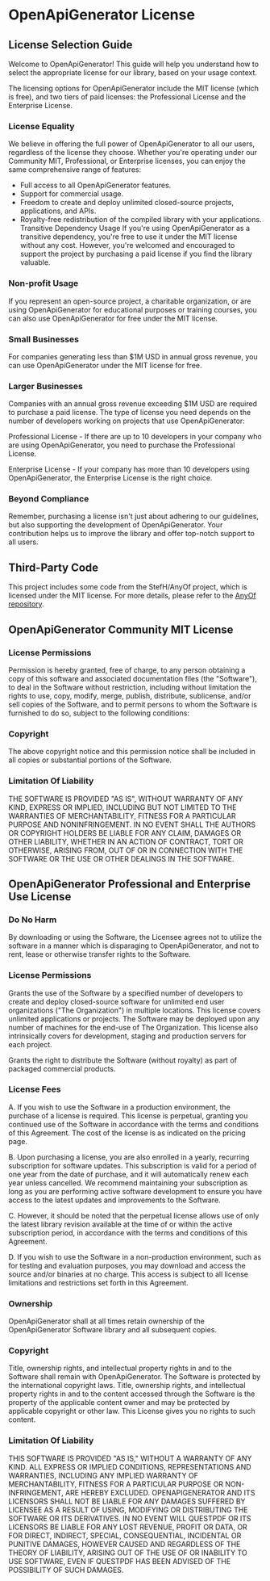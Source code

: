 # OpenApiGenerator License

## License Selection Guide

Welcome to OpenApiGenerator! This guide will help you understand how to select the appropriate license for our library, based on your usage context.

The licensing options for OpenApiGenerator include the MIT license (which is free), and two tiers of paid licenses: the Professional License and the Enterprise License.

### License Equality

We believe in offering the full power of OpenApiGenerator to all our users, regardless of the license they choose. Whether you're operating under our Community MIT, Professional, or Enterprise licenses, you can enjoy the same comprehensive range of features:

- Full access to all OpenApiGenerator features.
- Support for commercial usage.
- Freedom to create and deploy unlimited closed-source projects, applications, and APIs.
- Royalty-free redistribution of the compiled library with your applications.
  Transitive Dependency Usage
  If you're using OpenApiGenerator as a transitive dependency, you're free to use it under the MIT license without any cost. However, you're welcomed and encouraged to support the project by purchasing a paid license if you find the library valuable.

### Non-profit Usage

If you represent an open-source project, a charitable organization, or are using OpenApiGenerator for educational purposes or training courses, you can also use OpenApiGenerator for free under the MIT license.

### Small Businesses

For companies generating less than $1M USD in annual gross revenue, you can use OpenApiGenerator under the MIT license for free.

### Larger Businesses

Companies with an annual gross revenue exceeding $1M USD are required to purchase a paid license. The type of license you need depends on the number of developers working on projects that use OpenApiGenerator:

Professional License - If there are up to 10 developers in your company who are using OpenApiGenerator, you need to purchase the Professional License.

Enterprise License - If your company has more than 10 developers using OpenApiGenerator, the Enterprise License is the right choice.

### Beyond Compliance

Remember, purchasing a license isn't just about adhering to our guidelines, but also supporting the development of OpenApiGenerator. Your contribution helps us to improve the library and offer top-notch support to all users.

## Third-Party Code

This project includes some code from the StefH/AnyOf project, which is licensed under the MIT license. For more details, please refer to the [AnyOf repository](https://github.com/StefH/AnyOf).

## OpenApiGenerator Community MIT License

### License Permissions

Permission is hereby granted, free of charge, to any person obtaining a copy of this software and associated documentation files (the "Software"), to deal in the Software without restriction, including without limitation the rights to use, copy, modify, merge, publish, distribute, sublicense, and/or sell copies of the Software, and to permit persons to whom the Software is furnished to do so, subject to the following conditions:

### Copyright

The above copyright notice and this permission notice shall be included in all copies or substantial portions of the Software.

### Limitation Of Liability

THE SOFTWARE IS PROVIDED "AS IS", WITHOUT WARRANTY OF ANY KIND, EXPRESS OR IMPLIED, INCLUDING BUT NOT LIMITED TO THE WARRANTIES OF MERCHANTABILITY, FITNESS FOR A PARTICULAR PURPOSE AND NONINFRINGEMENT. IN NO EVENT SHALL THE AUTHORS OR COPYRIGHT HOLDERS BE LIABLE FOR ANY CLAIM, DAMAGES OR OTHER LIABILITY, WHETHER IN AN ACTION OF CONTRACT, TORT OR OTHERWISE, ARISING FROM, OUT OF OR IN CONNECTION WITH THE SOFTWARE OR THE USE OR OTHER DEALINGS IN THE SOFTWARE.



## OpenApiGenerator Professional and Enterprise Use License

### Do No Harm

By downloading or using the Software, the Licensee agrees not to utilize the software in a manner which is disparaging to OpenApiGenerator, and not to rent, lease or otherwise transfer rights to the Software.

### License Permissions

Grants the use of the Software by a specified number of developers to create and deploy closed-source software for unlimited end user organizations ("The Organization") in multiple locations. This license covers unlimited applications or projects. The Software may be deployed upon any number of machines for the end-use of The Organization. This license also intrinsically covers for development, staging and production servers for each project.

Grants the right to distribute the Software (without royalty) as part of packaged commercial products.

### License Fees

A. If you wish to use the Software in a production environment, the purchase of a license is required. This license is perpetual, granting you continued use of the Software in accordance with the terms and conditions of this Agreement. The cost of the license is as indicated on the pricing page.

B. Upon purchasing a license, you are also enrolled in a yearly, recurring subscription for software updates. This subscription is valid for a period of one year from the date of purchase, and it will automatically renew each year unless cancelled. We recommend maintaining your subscription as long as you are performing active software development to ensure you have access to the latest updates and improvements to the Software.

C. However, it should be noted that the perpetual license allows use of only the latest library revision available at the time of or within the active subscription period, in accordance with the terms and conditions of this Agreement.

D. If you wish to use the Software in a non-production environment, such as for testing and evaluation purposes, you may download and access the source and/or binaries at no charge. This access is subject to all license limitations and restrictions set forth in this Agreement.

### Ownership

OpenApiGenerator shall at all times retain ownership of the OpenApiGenerator Software library and all subsequent copies.

### Copyright

Title, ownership rights, and intellectual property rights in and to the Software shall remain with OpenApiGenerator. The Software is protected by the international copyright laws. Title, ownership rights, and intellectual property rights in and to the content accessed through the Software is the property of the applicable content owner and may be protected by applicable copyright or other law. This License gives you no rights to such content.

### Limitation Of Liability

THIS SOFTWARE IS PROVIDED "AS IS," WITHOUT A WARRANTY OF ANY KIND. ALL EXPRESS OR IMPLIED CONDITIONS, REPRESENTATIONS AND WARRANTIES, INCLUDING ANY IMPLIED WARRANTY OF MERCHANTABILITY, FITNESS FOR A PARTICULAR PURPOSE OR NON-INFRINGEMENT, ARE HEREBY EXCLUDED. OPENAPIGENERATOR AND ITS LICENSORS SHALL NOT BE LIABLE FOR ANY DAMAGES SUFFERED BY LICENSEE AS A RESULT OF USING, MODIFYING OR DISTRIBUTING THE SOFTWARE OR ITS DERIVATIVES. IN NO EVENT WILL QUESTPDF OR ITS LICENSORS BE LIABLE FOR ANY LOST REVENUE, PROFIT OR DATA, OR FOR DIRECT, INDIRECT, SPECIAL, CONSEQUENTIAL, INCIDENTAL OR PUNITIVE DAMAGES, HOWEVER CAUSED AND REGARDLESS OF THE THEORY OF LIABILITY, ARISING OUT OF THE USE OF OR INABILITY TO USE SOFTWARE, EVEN IF QUESTPDF HAS BEEN ADVISED OF THE POSSIBILITY OF SUCH DAMAGES.